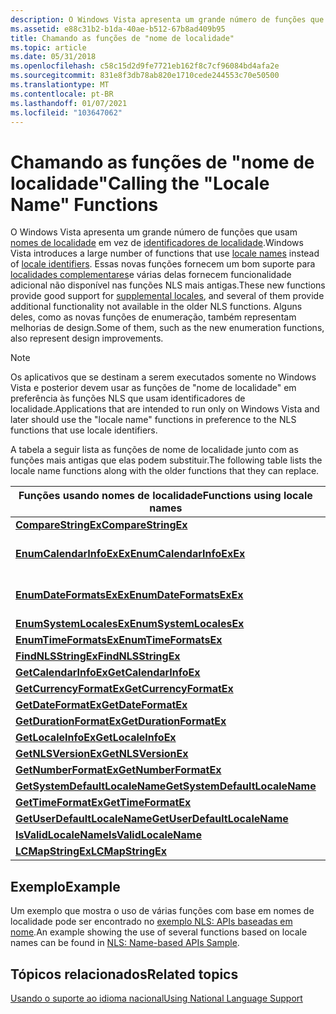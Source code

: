 ```yaml
---
description: O Windows Vista apresenta um grande número de funções que usam nomes de localidade em vez de identificadores de localidade.
ms.assetid: e88c31b2-b1da-40ae-b512-67b8ad409b95
title: Chamando as funções de "nome de localidade"
ms.topic: article
ms.date: 05/31/2018
ms.openlocfilehash: c58c15d2d9fe7721eb162f8c7cf96084bd4afa2e
ms.sourcegitcommit: 831e8f3db78ab820e1710cede244553c70e50500
ms.translationtype: MT
ms.contentlocale: pt-BR
ms.lasthandoff: 01/07/2021
ms.locfileid: "103647062"
---
```

# <a name="calling-the-locale-name-functions"></a><span data-ttu-id="7c688-103">Chamando as funções de "nome de localidade"</span><span class="sxs-lookup"><span data-stu-id="7c688-103">Calling the "Locale Name" Functions</span></span>

<span data-ttu-id="7c688-104">O Windows Vista apresenta um grande número de funções que usam [nomes de localidade](locale-names.md) em vez de [identificadores de localidade](locale-identifiers.md).</span><span class="sxs-lookup"><span data-stu-id="7c688-104">Windows Vista introduces a large number of functions that use [locale names](locale-names.md) instead of [locale identifiers](locale-identifiers.md).</span></span> <span data-ttu-id="7c688-105">Essas novas funções fornecem um bom suporte para [localidades complementares](custom-locales.md)e várias delas fornecem funcionalidade adicional não disponível nas funções NLS mais antigas.</span><span class="sxs-lookup"><span data-stu-id="7c688-105">These new functions provide good support for [supplemental locales](custom-locales.md), and several of them provide additional functionality not available in the older NLS functions.</span></span> <span data-ttu-id="7c688-106">Alguns deles, como as novas funções de enumeração, também representam melhorias de design.</span><span class="sxs-lookup"><span data-stu-id="7c688-106">Some of them, such as the new enumeration functions, also represent design improvements.</span></span>

> [!Note]  
> <span data-ttu-id="7c688-107">Os aplicativos que se destinam a serem executados somente no Windows Vista e posterior devem usar as funções de "nome de localidade" em preferência às funções NLS que usam identificadores de localidade.</span><span class="sxs-lookup"><span data-stu-id="7c688-107">Applications that are intended to run only on Windows Vista and later should use the "locale name" functions in preference to the NLS functions that use locale identifiers.</span></span>

 

<span data-ttu-id="7c688-108">A tabela a seguir lista as funções de nome de localidade junto com as funções mais antigas que elas podem substituir.</span><span class="sxs-lookup"><span data-stu-id="7c688-108">The following table lists the locale name functions along with the older functions that they can replace.</span></span>



| <span data-ttu-id="7c688-109">Funções usando nomes de localidade</span><span class="sxs-lookup"><span data-stu-id="7c688-109">Functions using locale names</span></span>                                     | <span data-ttu-id="7c688-110">Funções usando identificadores de localidade</span><span class="sxs-lookup"><span data-stu-id="7c688-110">Functions using locale identifiers</span></span>                                                             |
|------------------------------------------------------------------|------------------------------------------------------------------------------------------------|
| [<span data-ttu-id="7c688-111">**CompareStringEx**</span><span class="sxs-lookup"><span data-stu-id="7c688-111">**CompareStringEx**</span></span>](/windows/desktop/api/Stringapiset/nf-stringapiset-comparestringex)                       | [<span data-ttu-id="7c688-112">**CompareString**</span><span class="sxs-lookup"><span data-stu-id="7c688-112">**CompareString**</span></span>](/windows/win32/api/stringapiset/nf-stringapiset-comparestringw)                                                         |
| [<span data-ttu-id="7c688-113">**EnumCalendarInfoExEx**</span><span class="sxs-lookup"><span data-stu-id="7c688-113">**EnumCalendarInfoExEx**</span></span>](/windows/desktop/api/Winnls/nf-winnls-enumcalendarinfoexex)             | <span data-ttu-id="7c688-114">[**EnumCalendarInfo**](/windows/desktop/api/Winnls/nf-winnls-enumcalendarinfoa), [ **EnumCalendarInfoEx**](/windows/desktop/api/Winnls/nf-winnls-enumcalendarinfoexa)</span><span class="sxs-lookup"><span data-stu-id="7c688-114">[**EnumCalendarInfo**](/windows/desktop/api/Winnls/nf-winnls-enumcalendarinfoa), [**EnumCalendarInfoEx**](/windows/desktop/api/Winnls/nf-winnls-enumcalendarinfoexa)</span></span> |
| [<span data-ttu-id="7c688-115">**EnumDateFormatsExEx**</span><span class="sxs-lookup"><span data-stu-id="7c688-115">**EnumDateFormatsExEx**</span></span>](/windows/desktop/api/Winnls/nf-winnls-enumdateformatsexex)               | <span data-ttu-id="7c688-116">[**EnumDateFormats**](/windows/desktop/api/Winnls/nf-winnls-enumdateformatsa), [ **EnumDateFormatsEx**](/windows/desktop/api/Winnls/nf-winnls-enumdateformatsexa)</span><span class="sxs-lookup"><span data-stu-id="7c688-116">[**EnumDateFormats**](/windows/desktop/api/Winnls/nf-winnls-enumdateformatsa), [**EnumDateFormatsEx**](/windows/desktop/api/Winnls/nf-winnls-enumdateformatsexa)</span></span>     |
| [<span data-ttu-id="7c688-117">**EnumSystemLocalesEx**</span><span class="sxs-lookup"><span data-stu-id="7c688-117">**EnumSystemLocalesEx**</span></span>](/windows/desktop/api/Winnls/nf-winnls-enumsystemlocalesex)               | [<span data-ttu-id="7c688-118">**EnumSystemLocales**</span><span class="sxs-lookup"><span data-stu-id="7c688-118">**EnumSystemLocales**</span></span>](/windows/desktop/api/Winnls/nf-winnls-enumsystemlocalesa)                                                 |
| [<span data-ttu-id="7c688-119">**EnumTimeFormatsEx**</span><span class="sxs-lookup"><span data-stu-id="7c688-119">**EnumTimeFormatsEx**</span></span>](/windows/desktop/api/Winnls/nf-winnls-enumtimeformatsex)                   | [<span data-ttu-id="7c688-120">**EnumTimeFormats**</span><span class="sxs-lookup"><span data-stu-id="7c688-120">**EnumTimeFormats**</span></span>](/windows/desktop/api/Winnls/nf-winnls-enumtimeformatsa)                                                     |
| [<span data-ttu-id="7c688-121">**FindNLSStringEx**</span><span class="sxs-lookup"><span data-stu-id="7c688-121">**FindNLSStringEx**</span></span>](/windows/desktop/api/Winnls/nf-winnls-findnlsstringex)                       | [<span data-ttu-id="7c688-122">**FindNLSString**</span><span class="sxs-lookup"><span data-stu-id="7c688-122">**FindNLSString**</span></span>](/windows/desktop/api/Winnls/nf-winnls-findnlsstring)                                                         |
| [<span data-ttu-id="7c688-123">**GetCalendarInfoEx**</span><span class="sxs-lookup"><span data-stu-id="7c688-123">**GetCalendarInfoEx**</span></span>](/windows/desktop/api/Winnls/nf-winnls-getcalendarinfoex)                   | [<span data-ttu-id="7c688-124">**GetCalendarInfo**</span><span class="sxs-lookup"><span data-stu-id="7c688-124">**GetCalendarInfo**</span></span>](/windows/desktop/api/Winnls/nf-winnls-getcalendarinfoa)                                                     |
| [<span data-ttu-id="7c688-125">**GetCurrencyFormatEx**</span><span class="sxs-lookup"><span data-stu-id="7c688-125">**GetCurrencyFormatEx**</span></span>](/windows/desktop/api/Winnls/nf-winnls-getcurrencyformatex)               | [<span data-ttu-id="7c688-126">**GetCurrencyFormat**</span><span class="sxs-lookup"><span data-stu-id="7c688-126">**GetCurrencyFormat**</span></span>](/windows/desktop/api/Winnls/nf-winnls-getcurrencyformata)                                                 |
| [<span data-ttu-id="7c688-127">**GetDateFormatEx**</span><span class="sxs-lookup"><span data-stu-id="7c688-127">**GetDateFormatEx**</span></span>](/windows/desktop/api/datetimeapi/nf-datetimeapi-getdateformatex)                       | [<span data-ttu-id="7c688-128">**GetDateFormat**</span><span class="sxs-lookup"><span data-stu-id="7c688-128">**GetDateFormat**</span></span>](/windows/desktop/api/datetimeapi/nf-datetimeapi-getdateformata)                                                         |
| [<span data-ttu-id="7c688-129">**GetDurationFormatEx**</span><span class="sxs-lookup"><span data-stu-id="7c688-129">**GetDurationFormatEx**</span></span>](/windows/desktop/api/Winnls/nf-winnls-getdurationformatex)               | [<span data-ttu-id="7c688-130">**GetDurationFormat**</span><span class="sxs-lookup"><span data-stu-id="7c688-130">**GetDurationFormat**</span></span>](/windows/desktop/api/Winnls/nf-winnls-getdurationformat)                                                 |
| [<span data-ttu-id="7c688-131">**GetLocaleInfoEx**</span><span class="sxs-lookup"><span data-stu-id="7c688-131">**GetLocaleInfoEx**</span></span>](/windows/desktop/api/Winnls/nf-winnls-getlocaleinfoex)                       | [<span data-ttu-id="7c688-132">**GetLocaleInfo**</span><span class="sxs-lookup"><span data-stu-id="7c688-132">**GetLocaleInfo**</span></span>](/windows/desktop/api/Winnls/nf-winnls-getlocaleinfoa)                                                         |
| [<span data-ttu-id="7c688-133">**GetNLSVersionEx**</span><span class="sxs-lookup"><span data-stu-id="7c688-133">**GetNLSVersionEx**</span></span>](/windows/desktop/api/Winnls/nf-winnls-getnlsversionex)                       | [<span data-ttu-id="7c688-134">**GetNLSVersion**</span><span class="sxs-lookup"><span data-stu-id="7c688-134">**GetNLSVersion**</span></span>](/windows/desktop/api/Winnls/nf-winnls-getnlsversion)                                                         |
| [<span data-ttu-id="7c688-135">**GetNumberFormatEx**</span><span class="sxs-lookup"><span data-stu-id="7c688-135">**GetNumberFormatEx**</span></span>](/windows/desktop/api/Winnls/nf-winnls-getnumberformatex)                   | [<span data-ttu-id="7c688-136">**GetNumberFormat**</span><span class="sxs-lookup"><span data-stu-id="7c688-136">**GetNumberFormat**</span></span>](/windows/desktop/api/Winnls/nf-winnls-getnumberformata)                                                     |
| [<span data-ttu-id="7c688-137">**GetSystemDefaultLocaleName**</span><span class="sxs-lookup"><span data-stu-id="7c688-137">**GetSystemDefaultLocaleName**</span></span>](/windows/desktop/api/Winnls/nf-winnls-getsystemdefaultlocalename) | [<span data-ttu-id="7c688-138">**GetSystemDefaultLCID**</span><span class="sxs-lookup"><span data-stu-id="7c688-138">**GetSystemDefaultLCID**</span></span>](/windows/desktop/api/Winnls/nf-winnls-getsystemdefaultlcid)                                           |
| [<span data-ttu-id="7c688-139">**GetTimeFormatEx**</span><span class="sxs-lookup"><span data-stu-id="7c688-139">**GetTimeFormatEx**</span></span>](/windows/desktop/api/datetimeapi/nf-datetimeapi-gettimeformatex)                       | [<span data-ttu-id="7c688-140">**GetTimeFormat**</span><span class="sxs-lookup"><span data-stu-id="7c688-140">**GetTimeFormat**</span></span>](/windows/desktop/api/datetimeapi/nf-datetimeapi-gettimeformata)                                                         |
| [<span data-ttu-id="7c688-141">**GetUserDefaultLocaleName**</span><span class="sxs-lookup"><span data-stu-id="7c688-141">**GetUserDefaultLocaleName**</span></span>](/windows/desktop/api/Winnls/nf-winnls-getuserdefaultlocalename)     | [<span data-ttu-id="7c688-142">**GetUserDefaultLCID**</span><span class="sxs-lookup"><span data-stu-id="7c688-142">**GetUserDefaultLCID**</span></span>](/windows/desktop/api/Winnls/nf-winnls-getuserdefaultlcid)                                               |
| [<span data-ttu-id="7c688-143">**IsValidLocaleName**</span><span class="sxs-lookup"><span data-stu-id="7c688-143">**IsValidLocaleName**</span></span>](/windows/desktop/api/Winnls/nf-winnls-isvalidlocalename)                   | [<span data-ttu-id="7c688-144">**IsValidLocale**</span><span class="sxs-lookup"><span data-stu-id="7c688-144">**IsValidLocale**</span></span>](/windows/desktop/api/Winnls/nf-winnls-isvalidlocale)                                                         |
| [<span data-ttu-id="7c688-145">**LCMapStringEx**</span><span class="sxs-lookup"><span data-stu-id="7c688-145">**LCMapStringEx**</span></span>](/windows/desktop/api/Winnls/nf-winnls-lcmapstringex)                           | [<span data-ttu-id="7c688-146">**LCMapString**</span><span class="sxs-lookup"><span data-stu-id="7c688-146">**LCMapString**</span></span>](/windows/desktop/api/Winnls/nf-winnls-lcmapstringa)                                                             |



 

## <a name="example"></a><span data-ttu-id="7c688-147">Exemplo</span><span class="sxs-lookup"><span data-stu-id="7c688-147">Example</span></span>

<span data-ttu-id="7c688-148">Um exemplo que mostra o uso de várias funções com base em nomes de localidade pode ser encontrado no [exemplo NLS: APIs baseadas em nome](nls--name-based-apis-sample.md).</span><span class="sxs-lookup"><span data-stu-id="7c688-148">An example showing the use of several functions based on locale names can be found in [NLS: Name-based APIs Sample](nls--name-based-apis-sample.md).</span></span>

## <a name="related-topics"></a><span data-ttu-id="7c688-149">Tópicos relacionados</span><span class="sxs-lookup"><span data-stu-id="7c688-149">Related topics</span></span>

<dl> <dt>

[<span data-ttu-id="7c688-150">Usando o suporte ao idioma nacional</span><span class="sxs-lookup"><span data-stu-id="7c688-150">Using National Language Support</span></span>](using-national-language-support.md)
</dt> </dl>

 

 
